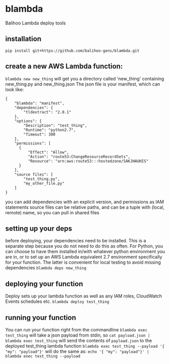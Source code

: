 # blambda
Balihoo Lambda deploy tools

## installation
`pip install git+https://github.com/balihoo-gens/blambda.git`

## create a new AWS Lambda function:
`blambda new new_thing`
will get you a directory called 'new_thing' containing new_thing.py and new_thing.json
The json file is your manifest, which can look like:
```
{
    "blambda": "manifest",
    "dependencies": {
        "tldextract": "2.0.1"
    },
    "options": {
        "Description": "test_thing",
        "Runtime": "python2.7",
        "Timeout": 300
    },
    "permissions": [
      {
          "Effect": "Allow",
          "Action": "route53:ChangeResourceRecordSets",
          "Resource": "arn:aws:route53:::hostedzone/SAKJHAUHIS"
      }
    ],
    "source files": [
        "test_thing.py",
        "my_other_file.py"
    ]
}
```

you can add dependencies with an explicit version, and permissions as IAM statements
source files can be relative paths, and can be a tuple with (local, remote) name, so you can pull in shared files

## setting up your deps
before deploying, your dependencies need to be installed. This is a separate step because you do not need to do this as often. For Python, you can choose to have them installed in/with whatever python environment you are in, or to set up an AWS Lambda equivalent 2.7 environment specifically for your function. The latter is convenient for local testing to avoid missing dependencies
`blambda deps new_thing`

## deploying your function
Deploy sets up your lambda function as well as any IAM roles, CloudWatch Events schedules etc.
`blambda deploy test_thing`

## running your function
You can run your function right from the commandline
`blambda exec test_thing`
will take a json payload from stdin, so
`cat payload.json | blambda exec test_thing`
will send the contents of `payload.json` to the deployed test_thing lambda function
`blambda exec test_thing --payload '{ "my": "payload"}'`
will do the same as:
`echo '{ "my": "payload"}' | blambda exec test_thing --payload`

